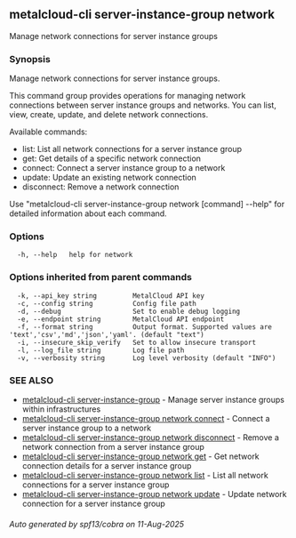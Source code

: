 ## metalcloud-cli server-instance-group network

Manage network connections for server instance groups

### Synopsis

Manage network connections for server instance groups.

This command group provides operations for managing network connections between
server instance groups and networks. You can list, view, create, update, and
delete network connections.

Available commands:
- list: List all network connections for a server instance group
- get: Get details of a specific network connection
- connect: Connect a server instance group to a network
- update: Update an existing network connection
- disconnect: Remove a network connection

Use "metalcloud-cli server-instance-group network [command] --help" for detailed information about each command.

### Options

```
  -h, --help   help for network
```

### Options inherited from parent commands

```
  -k, --api_key string         MetalCloud API key
  -c, --config string          Config file path
  -d, --debug                  Set to enable debug logging
  -e, --endpoint string        MetalCloud API endpoint
  -f, --format string          Output format. Supported values are 'text','csv','md','json','yaml'. (default "text")
  -i, --insecure_skip_verify   Set to allow insecure transport
  -l, --log_file string        Log file path
  -v, --verbosity string       Log level verbosity (default "INFO")
```

### SEE ALSO

* [metalcloud-cli server-instance-group](metalcloud-cli_server-instance-group.md)	 - Manage server instance groups within infrastructures
* [metalcloud-cli server-instance-group network connect](metalcloud-cli_server-instance-group_network_connect.md)	 - Connect a server instance group to a network
* [metalcloud-cli server-instance-group network disconnect](metalcloud-cli_server-instance-group_network_disconnect.md)	 - Remove a network connection from a server instance group
* [metalcloud-cli server-instance-group network get](metalcloud-cli_server-instance-group_network_get.md)	 - Get network connection details for a server instance group
* [metalcloud-cli server-instance-group network list](metalcloud-cli_server-instance-group_network_list.md)	 - List all network connections for a server instance group
* [metalcloud-cli server-instance-group network update](metalcloud-cli_server-instance-group_network_update.md)	 - Update network connection for a server instance group

###### Auto generated by spf13/cobra on 11-Aug-2025
